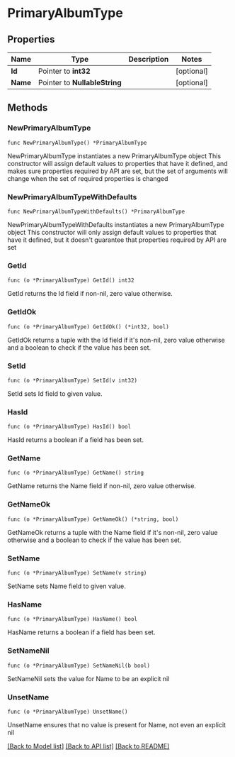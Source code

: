 # PrimaryAlbumType

## Properties

Name | Type | Description | Notes
------------ | ------------- | ------------- | -------------
**Id** | Pointer to **int32** |  | [optional] 
**Name** | Pointer to **NullableString** |  | [optional] 

## Methods

### NewPrimaryAlbumType

`func NewPrimaryAlbumType() *PrimaryAlbumType`

NewPrimaryAlbumType instantiates a new PrimaryAlbumType object
This constructor will assign default values to properties that have it defined,
and makes sure properties required by API are set, but the set of arguments
will change when the set of required properties is changed

### NewPrimaryAlbumTypeWithDefaults

`func NewPrimaryAlbumTypeWithDefaults() *PrimaryAlbumType`

NewPrimaryAlbumTypeWithDefaults instantiates a new PrimaryAlbumType object
This constructor will only assign default values to properties that have it defined,
but it doesn't guarantee that properties required by API are set

### GetId

`func (o *PrimaryAlbumType) GetId() int32`

GetId returns the Id field if non-nil, zero value otherwise.

### GetIdOk

`func (o *PrimaryAlbumType) GetIdOk() (*int32, bool)`

GetIdOk returns a tuple with the Id field if it's non-nil, zero value otherwise
and a boolean to check if the value has been set.

### SetId

`func (o *PrimaryAlbumType) SetId(v int32)`

SetId sets Id field to given value.

### HasId

`func (o *PrimaryAlbumType) HasId() bool`

HasId returns a boolean if a field has been set.

### GetName

`func (o *PrimaryAlbumType) GetName() string`

GetName returns the Name field if non-nil, zero value otherwise.

### GetNameOk

`func (o *PrimaryAlbumType) GetNameOk() (*string, bool)`

GetNameOk returns a tuple with the Name field if it's non-nil, zero value otherwise
and a boolean to check if the value has been set.

### SetName

`func (o *PrimaryAlbumType) SetName(v string)`

SetName sets Name field to given value.

### HasName

`func (o *PrimaryAlbumType) HasName() bool`

HasName returns a boolean if a field has been set.

### SetNameNil

`func (o *PrimaryAlbumType) SetNameNil(b bool)`

 SetNameNil sets the value for Name to be an explicit nil

### UnsetName
`func (o *PrimaryAlbumType) UnsetName()`

UnsetName ensures that no value is present for Name, not even an explicit nil

[[Back to Model list]](../README.md#documentation-for-models) [[Back to API list]](../README.md#documentation-for-api-endpoints) [[Back to README]](../README.md)


